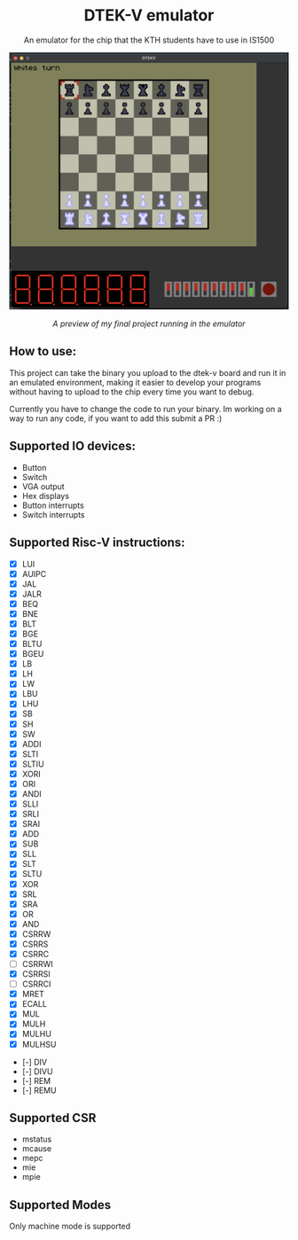 <div align="center">
    <h1>DTEK-V emulator</h1>
    <p>An emulator for the chip that the KTH students have to use in IS1500</p>
</div>

![A screenshot of the emulator](./assets/example.png)

<div align="center">
    <p><i>A preview of my final project running in the emulator</i></p>
</div>

## How to use:

This project can take the binary you upload to the dtek-v board and run it in an emulated environment, making it easier to develop your programs without having to upload to the chip every time you want to debug.

Currently you have to change the code to run your binary. Im working on a way to run any code, if you want to add this submit a PR :) 

## Supported IO devices:

- Button
- Switch
- VGA output
- Hex displays
- Button interrupts
- Switch interrupts

## Supported Risc-V instructions:

- [X] LUI
- [X] AUIPC
- [X] JAL
- [X] JALR
- [X] BEQ
- [X] BNE
- [X] BLT
- [X] BGE
- [X] BLTU
- [X] BGEU
- [X] LB
- [X] LH
- [X] LW
- [X] LBU
- [X] LHU
- [X] SB
- [X] SH
- [X] SW
- [X] ADDI
- [X] SLTI
- [X] SLTIU
- [X] XORI
- [X] ORI
- [X] ANDI
- [X] SLLI
- [X] SRLI
- [X] SRAI
- [X] ADD
- [X] SUB
- [X] SLL
- [X] SLT
- [X] SLTU
- [X] XOR
- [X] SRL
- [X] SRA
- [X] OR
- [X] AND
- [X] CSRRW
- [X] CSRRS
- [X] CSRRC
- [ ] CSRRWI
- [X] CSRRSI
- [ ] CSRRCI
- [X] MRET
- [X] ECALL
- [X] MUL
- [X] MULH
- [X] MULHU
- [X] MULHSU
- [-] DIV
- [-] DIVU
- [-] REM
- [-] REMU

## Supported CSR

- mstatus
- mcause
- mepc
- mie
- mpie

## Supported Modes

Only machine mode is supported

